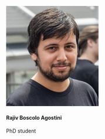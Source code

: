 <div class="card">
  <img src="321678B2-723C-4F32-A93E-58E566760543.jpeg" alt="Avatar" style="width:50%">
  <div class="container">
    <h4><b>Rajiv Boscolo Agostini</b></h4> 
    <p>PhD student</p> 
  </div>
</div>
